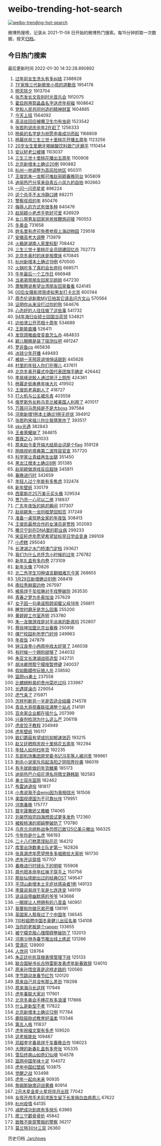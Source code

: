 # weibo-trending-hot-search

[![weibo-trending-hot-search](https://github.com/ameizi/weibo-trending-hot-search/actions/workflows/ci.yml/badge.svg)](https://github.com/ameizi/weibo-trending-hot-search/actions/workflows/ci.yml)

微博热搜榜，记录从 2021-11-08 日开始的微博热门搜索。每15分钟抓取一次数据，按天[归档](./archives)。

## 今日热门搜索

<!-- BEGIN --> 
最后更新时间 2022-01-30 14:32:28.890892 
1. [过年前女生洗头有多纠结](https://s.weibo.com/weibo?q=%23%E8%BF%87%E5%B9%B4%E5%89%8D%E5%A5%B3%E7%94%9F%E6%B4%97%E5%A4%B4%E6%9C%89%E5%A4%9A%E7%BA%A0%E7%BB%93%23&Refer=top) 2388928
1. [TF家族三代新歌笨小孩的道歉信](https://s.weibo.com/weibo?q=%23TF%E5%AE%B6%E6%97%8F%E4%B8%89%E4%BB%A3%E6%96%B0%E6%AD%8C%E7%AC%A8%E5%B0%8F%E5%AD%A9%E7%9A%84%E9%81%93%E6%AD%89%E4%BF%A1%23&Refer=top) 1954178
1. [明天除夕](https://s.weibo.com/weibo?q=%23%E6%98%8E%E5%A4%A9%E9%99%A4%E5%A4%95%23&Refer=top) 1913704
1. [张杰发长文告别时光音乐会](https://s.weibo.com/weibo?q=%23%E5%BC%A0%E6%9D%B0%E5%8F%91%E9%95%BF%E6%96%87%E5%91%8A%E5%88%AB%E6%97%B6%E5%85%89%E9%9F%B3%E4%B9%90%E4%BC%9A%23&Refer=top) 1912075
1. [霍启刚用郭晶晶名字送虎年祝福](https://s.weibo.com/weibo?q=%23%E9%9C%8D%E5%90%AF%E5%88%9A%E7%94%A8%E9%83%AD%E6%99%B6%E6%99%B6%E5%90%8D%E5%AD%97%E9%80%81%E8%99%8E%E5%B9%B4%E7%A5%9D%E7%A6%8F%23&Refer=top) 1608642
1. [党和人民共同创造的精神财富](https://s.weibo.com/weibo?q=%23%E5%85%9A%E5%92%8C%E4%BA%BA%E6%B0%91%E5%85%B1%E5%90%8C%E5%88%9B%E9%80%A0%E7%9A%84%E7%B2%BE%E7%A5%9E%E8%B4%A2%E5%AF%8C%23&Refer=top) 1604885
1. [今天上班](https://s.weibo.com/weibo?q=%E4%BB%8A%E5%A4%A9%E4%B8%8A%E7%8F%AD&Refer=top) 1564092
1. [高洁丝回应被曝卫生巾有虫卵](https://s.weibo.com/weibo?q=%23%E9%AB%98%E6%B4%81%E4%B8%9D%E5%9B%9E%E5%BA%94%E8%A2%AB%E6%9B%9D%E5%8D%AB%E7%94%9F%E5%B7%BE%E6%9C%89%E8%99%AB%E5%8D%B5%23&Refer=top) 1523542
1. [张若昀说庆余年2在赶了](https://s.weibo.com/weibo?q=%23%E5%BC%A0%E8%8B%A5%E6%98%80%E8%AF%B4%E5%BA%86%E4%BD%99%E5%B9%B42%E5%9C%A8%E8%B5%B6%E4%BA%86%23&Refer=top) 1256333
1. [杨紫的名字是为祝愿申奥成功而起](https://s.weibo.com/weibo?q=%23%E6%9D%A8%E7%B4%AB%E7%9A%84%E5%90%8D%E5%AD%97%E6%98%AF%E4%B8%BA%E7%A5%9D%E6%84%BF%E7%94%B3%E5%A5%A5%E6%88%90%E5%8A%9F%E8%80%8C%E8%B5%B7%23&Refer=top) 1168809
1. [杨幂庆祝三生三世十里桃花开播五周年](https://s.weibo.com/weibo?q=%23%E6%9D%A8%E5%B9%82%E5%BA%86%E7%A5%9D%E4%B8%89%E7%94%9F%E4%B8%89%E4%B8%96%E5%8D%81%E9%87%8C%E6%A1%83%E8%8A%B1%E5%BC%80%E6%92%AD%E4%BA%94%E5%91%A8%E5%B9%B4%23&Refer=top) 1123256
1. [20岁女生爱磨牙喝碳酸饮料致门牙磨平](https://s.weibo.com/weibo?q=%2320%E5%B2%81%E5%A5%B3%E7%94%9F%E7%88%B1%E7%A3%A8%E7%89%99%E5%96%9D%E7%A2%B3%E9%85%B8%E9%A5%AE%E6%96%99%E8%87%B4%E9%97%A8%E7%89%99%E7%A3%A8%E5%B9%B3%23&Refer=top) 1110454
1. [安以轩老公被捕](https://s.weibo.com/weibo?q=%23%E5%AE%89%E4%BB%A5%E8%BD%A9%E8%80%81%E5%85%AC%E8%A2%AB%E6%8D%95%23&Refer=top) 1103037
1. [三生三世十里桃花播出五周年](https://s.weibo.com/weibo?q=%23%E4%B8%89%E7%94%9F%E4%B8%89%E4%B8%96%E5%8D%81%E9%87%8C%E6%A1%83%E8%8A%B1%E6%92%AD%E5%87%BA%E4%BA%94%E5%91%A8%E5%B9%B4%23&Refer=top) 1100908
1. [北京新增本土确诊20例](https://s.weibo.com/weibo?q=%23%E5%8C%97%E4%BA%AC%E6%96%B0%E5%A2%9E%E6%9C%AC%E5%9C%9F%E7%A1%AE%E8%AF%8A20%E4%BE%8B%23&Refer=top) 990882
1. [杭州一地调整为高风险地区](https://s.weibo.com/weibo?q=%23%E6%9D%AD%E5%B7%9E%E4%B8%80%E5%9C%B0%E8%B0%83%E6%95%B4%E4%B8%BA%E9%AB%98%E9%A3%8E%E9%99%A9%E5%9C%B0%E5%8C%BA%23&Refer=top) 950311
1. [王俊凯朱一龙郁可唯赵丽颖春晚同台](https://s.weibo.com/weibo?q=%23%E7%8E%8B%E4%BF%8A%E5%87%AF%E6%9C%B1%E4%B8%80%E9%BE%99%E9%83%81%E5%8F%AF%E5%94%AF%E8%B5%B5%E4%B8%BD%E9%A2%96%E6%98%A5%E6%99%9A%E5%90%8C%E5%8F%B0%23&Refer=top) 905809
1. [迪丽热巴分享来自青丘小凤九的自拍](https://s.weibo.com/weibo?q=%23%E8%BF%AA%E4%B8%BD%E7%83%AD%E5%B7%B4%E5%88%86%E4%BA%AB%E6%9D%A5%E8%87%AA%E9%9D%92%E4%B8%98%E5%B0%8F%E5%87%A4%E4%B9%9D%E7%9A%84%E8%87%AA%E6%8B%8D%23&Refer=top) 902663
1. [一闪一闪亮星星](https://s.weibo.com/weibo?q=%E4%B8%80%E9%97%AA%E4%B8%80%E9%97%AA%E4%BA%AE%E6%98%9F%E6%98%9F&Refer=top) 896224
1. [这个杀手不太冷静口碑](https://s.weibo.com/weibo?q=%23%E8%BF%99%E4%B8%AA%E6%9D%80%E6%89%8B%E4%B8%8D%E5%A4%AA%E5%86%B7%E9%9D%99%E5%8F%A3%E7%A2%91%23&Refer=top) 882211
1. [警察叔叔的年](https://s.weibo.com/weibo?q=%23%E8%AD%A6%E5%AF%9F%E5%8F%94%E5%8F%94%E7%9A%84%E5%B9%B4%23&Refer=top) 850476
1. [侮辱人的方式有很多种](https://s.weibo.com/weibo?q=%23%E4%BE%AE%E8%BE%B1%E4%BA%BA%E7%9A%84%E6%96%B9%E5%BC%8F%E6%9C%89%E5%BE%88%E5%A4%9A%E7%A7%8D%23&Refer=top) 840476
1. [赵丽颖小老虎手势好可爱](https://s.weibo.com/weibo?q=%23%E8%B5%B5%E4%B8%BD%E9%A2%96%E5%B0%8F%E8%80%81%E8%99%8E%E6%89%8B%E5%8A%BF%E5%A5%BD%E5%8F%AF%E7%88%B1%23&Refer=top) 826929
1. [女儿带男友回家爸爸放鞭炮迎接](https://s.weibo.com/weibo?q=%23%E5%A5%B3%E5%84%BF%E5%B8%A6%E7%94%B7%E5%8F%8B%E5%9B%9E%E5%AE%B6%E7%88%B8%E7%88%B8%E6%94%BE%E9%9E%AD%E7%82%AE%E8%BF%8E%E6%8E%A5%23&Refer=top) 760553
1. [冬奥会](https://s.weibo.com/weibo?q=%E5%86%AC%E5%A5%A5%E4%BC%9A&Refer=top) 731658
1. [姓名里有虎可免费参观上海动物园](https://s.weibo.com/weibo?q=%23%E5%A7%93%E5%90%8D%E9%87%8C%E6%9C%89%E8%99%8E%E5%8F%AF%E5%85%8D%E8%B4%B9%E5%8F%82%E8%A7%82%E4%B8%8A%E6%B5%B7%E5%8A%A8%E7%89%A9%E5%9B%AD%23&Refer=top) 729518
1. [安徽高考大调整](https://s.weibo.com/weibo?q=%23%E5%AE%89%E5%BE%BD%E9%AB%98%E8%80%83%E5%A4%A7%E8%B0%83%E6%95%B4%23&Refer=top) 713979
1. [火箱是湖南人家里标配](https://s.weibo.com/weibo?q=%23%E7%81%AB%E7%AE%B1%E6%98%AF%E6%B9%96%E5%8D%97%E4%BA%BA%E5%AE%B6%E9%87%8C%E6%A0%87%E9%85%8D%23&Refer=top) 708442
1. [三生三世十里桃花全员团建回忆杀](https://s.weibo.com/weibo?q=%23%E4%B8%89%E7%94%9F%E4%B8%89%E4%B8%96%E5%8D%81%E9%87%8C%E6%A1%83%E8%8A%B1%E5%85%A8%E5%91%98%E5%9B%A2%E5%BB%BA%E5%9B%9E%E5%BF%86%E6%9D%80%23&Refer=top) 702773
1. [北京冬奥村的床是按摩床](https://s.weibo.com/weibo?q=%23%E5%8C%97%E4%BA%AC%E5%86%AC%E5%A5%A5%E6%9D%91%E7%9A%84%E5%BA%8A%E6%98%AF%E6%8C%89%E6%91%A9%E5%BA%8A%23&Refer=top) 670845
1. [杭州新增本土确诊19例](https://s.weibo.com/weibo?q=%23%E6%9D%AD%E5%B7%9E%E6%96%B0%E5%A2%9E%E6%9C%AC%E5%9C%9F%E7%A1%AE%E8%AF%8A19%E4%BE%8B%23&Refer=top) 670500
1. [火锅吃多了真的会长痘吗](https://s.weibo.com/weibo?q=%23%E7%81%AB%E9%94%85%E5%90%83%E5%A4%9A%E4%BA%86%E7%9C%9F%E7%9A%84%E4%BC%9A%E9%95%BF%E7%97%98%E5%90%97%23&Refer=top) 668571
1. [牛年最后一个工作日](https://s.weibo.com/weibo?q=%E7%89%9B%E5%B9%B4%E6%9C%80%E5%90%8E%E4%B8%80%E4%B8%AA%E5%B7%A5%E4%BD%9C%E6%97%A5&Refer=top) 666948
1. [当弟弟带朋友回家见姐姐](https://s.weibo.com/weibo?q=%23%E5%BD%93%E5%BC%9F%E5%BC%9F%E5%B8%A6%E6%9C%8B%E5%8F%8B%E5%9B%9E%E5%AE%B6%E8%A7%81%E5%A7%90%E5%A7%90%23&Refer=top) 647230
1. [萧敬腾说希望台湾朋友回家看看](https://s.weibo.com/weibo?q=%23%E8%90%A7%E6%95%AC%E8%85%BE%E8%AF%B4%E5%B8%8C%E6%9C%9B%E5%8F%B0%E6%B9%BE%E6%9C%8B%E5%8F%8B%E5%9B%9E%E5%AE%B6%E7%9C%8B%E7%9C%8B%23&Refer=top) 624145
1. [00后女摄影师带虚拟男友打卡北京](https://s.weibo.com/weibo?q=%2300%E5%90%8E%E5%A5%B3%E6%91%84%E5%BD%B1%E5%B8%88%E5%B8%A6%E8%99%9A%E6%8B%9F%E7%94%B7%E5%8F%8B%E6%89%93%E5%8D%A1%E5%8C%97%E4%BA%AC%23&Refer=top) 600744
1. [周杰伦说新歌MV已拍其它请去问方文山](https://s.weibo.com/weibo?q=%23%E5%91%A8%E6%9D%B0%E4%BC%A6%E8%AF%B4%E6%96%B0%E6%AD%8CMV%E5%B7%B2%E6%8B%8D%E5%85%B6%E5%AE%83%E8%AF%B7%E5%8E%BB%E9%97%AE%E6%96%B9%E6%96%87%E5%B1%B1%23&Refer=top) 570564
1. [证明你从来没打过你的狗](https://s.weibo.com/weibo?q=%23%E8%AF%81%E6%98%8E%E4%BD%A0%E4%BB%8E%E6%9D%A5%E6%B2%A1%E6%89%93%E8%BF%87%E4%BD%A0%E7%9A%84%E7%8B%97%23&Refer=top) 564676
1. [心态好的人往往做了这些事](https://s.weibo.com/weibo?q=%23%E5%BF%83%E6%80%81%E5%A5%BD%E7%9A%84%E4%BA%BA%E5%BE%80%E5%BE%80%E5%81%9A%E4%BA%86%E8%BF%99%E4%BA%9B%E4%BA%8B%23&Refer=top) 541732
1. [94年海归女硕士回国当蓝领](https://s.weibo.com/weibo?q=%2394%E5%B9%B4%E6%B5%B7%E5%BD%92%E5%A5%B3%E7%A1%95%E5%A3%AB%E5%9B%9E%E5%9B%BD%E5%BD%93%E8%93%9D%E9%A2%86%23&Refer=top) 534821
1. [边伯贤公开亮相十周年](https://s.weibo.com/weibo?q=%23%E8%BE%B9%E4%BC%AF%E8%B4%A4%E5%85%AC%E5%BC%80%E4%BA%AE%E7%9B%B8%E5%8D%81%E5%91%A8%E5%B9%B4%23&Refer=top) 534689
1. [王能能直播](https://s.weibo.com/weibo?q=%E7%8E%8B%E8%83%BD%E8%83%BD%E7%9B%B4%E6%92%AD&Refer=top) 526411
1. [发现颈椎曲度变直怎么办](https://s.weibo.com/weibo?q=%23%E5%8F%91%E7%8E%B0%E9%A2%88%E6%A4%8E%E6%9B%B2%E5%BA%A6%E5%8F%98%E7%9B%B4%E6%80%8E%E4%B9%88%E5%8A%9E%23&Refer=top) 484833
1. [颖儿眼睛是装了探测仪吧](https://s.weibo.com/weibo?q=%23%E9%A2%96%E5%84%BF%E7%9C%BC%E7%9D%9B%E6%98%AF%E8%A3%85%E4%BA%86%E6%8E%A2%E6%B5%8B%E4%BB%AA%E5%90%A7%23&Refer=top) 481247
1. [罗非鱼cp](https://s.weibo.com/weibo?q=%E7%BD%97%E9%9D%9E%E9%B1%BCcp&Refer=top) 465836
1. [冰球少年开播](https://s.weibo.com/weibo?q=%23%E5%86%B0%E7%90%83%E5%B0%91%E5%B9%B4%E5%BC%80%E6%92%AD%23&Refer=top) 449493
1. [被胡一天邢菲讲悄悄话甜到](https://s.weibo.com/weibo?q=%23%E8%A2%AB%E8%83%A1%E4%B8%80%E5%A4%A9%E9%82%A2%E8%8F%B2%E8%AE%B2%E6%82%84%E6%82%84%E8%AF%9D%E7%94%9C%E5%88%B0%23&Refer=top) 445626
1. [村里的年轻人你们在哪儿](https://s.weibo.com/weibo?q=%E6%9D%91%E9%87%8C%E7%9A%84%E5%B9%B4%E8%BD%BB%E4%BA%BA%E4%BD%A0%E4%BB%AC%E5%9C%A8%E5%93%AA%E5%84%BF&Refer=top) 437611
1. [北京冬奥开幕式中国代表团旗手确定](https://s.weibo.com/weibo?q=%23%E5%8C%97%E4%BA%AC%E5%86%AC%E5%A5%A5%E5%BC%80%E5%B9%95%E5%BC%8F%E4%B8%AD%E5%9B%BD%E4%BB%A3%E8%A1%A8%E5%9B%A2%E6%97%97%E6%89%8B%E7%A1%AE%E5%AE%9A%23&Refer=top) 426442
1. [李易峰说鲛人通过排汗上厕所](https://s.weibo.com/weibo?q=%23%E6%9D%8E%E6%98%93%E5%B3%B0%E8%AF%B4%E9%B2%9B%E4%BA%BA%E9%80%9A%E8%BF%87%E6%8E%92%E6%B1%97%E4%B8%8A%E5%8E%95%E6%89%80%23&Refer=top) 424361
1. [杨幂走街串巷年味大片](https://s.weibo.com/weibo?q=%23%E6%9D%A8%E5%B9%82%E8%B5%B0%E8%A1%97%E4%B8%B2%E5%B7%B7%E5%B9%B4%E5%91%B3%E5%A4%A7%E7%89%87%23&Refer=top) 419502
1. [王俊凯老喜剧人了](https://s.weibo.com/weibo?q=%23%E7%8E%8B%E4%BF%8A%E5%87%AF%E8%80%81%E5%96%9C%E5%89%A7%E4%BA%BA%E4%BA%86%23&Refer=top) 418727
1. [打火机与公主裙杀青](https://s.weibo.com/weibo?q=%23%E6%89%93%E7%81%AB%E6%9C%BA%E4%B8%8E%E5%85%AC%E4%B8%BB%E8%A3%99%E6%9D%80%E9%9D%92%23&Refer=top) 403558
1. [俄罗斯外长称乌克兰被美国人利用了](https://s.weibo.com/weibo?q=%23%E4%BF%84%E7%BD%97%E6%96%AF%E5%A4%96%E9%95%BF%E7%A7%B0%E4%B9%8C%E5%85%8B%E5%85%B0%E8%A2%AB%E7%BE%8E%E5%9B%BD%E4%BA%BA%E5%88%A9%E7%94%A8%E4%BA%86%23&Refer=top) 401017
1. [万茜问马思纯是不是大boss](https://s.weibo.com/weibo?q=%23%E4%B8%87%E8%8C%9C%E9%97%AE%E9%A9%AC%E6%80%9D%E7%BA%AF%E6%98%AF%E4%B8%8D%E6%98%AF%E5%A4%A7boss%23&Refer=top) 397584
1. [河南新增1例本土确诊1例无症状](https://s.weibo.com/weibo?q=%23%E6%B2%B3%E5%8D%97%E6%96%B0%E5%A2%9E1%E4%BE%8B%E6%9C%AC%E5%9C%9F%E7%A1%AE%E8%AF%8A1%E4%BE%8B%E6%97%A0%E7%97%87%E7%8A%B6%23&Refer=top) 394912
1. [张若昀宋祖儿你比我猜笑炸了](https://s.weibo.com/weibo?q=%23%E5%BC%A0%E8%8B%A5%E6%98%80%E5%AE%8B%E7%A5%96%E5%84%BF%E4%BD%A0%E6%AF%94%E6%88%91%E7%8C%9C%E7%AC%91%E7%82%B8%E4%BA%86%23&Refer=top) 393517
1. [sky光遇](https://s.weibo.com/weibo?q=%23sky%E5%85%89%E9%81%87%23&Refer=top) 382843
1. [王者荣耀崩了](https://s.weibo.com/weibo?q=%23%E7%8E%8B%E8%80%85%E8%8D%A3%E8%80%80%E5%B4%A9%E4%BA%86%23&Refer=top) 364615
1. [蔷薇之心](https://s.weibo.com/weibo?q=%E8%94%B7%E8%96%87%E4%B9%8B%E5%BF%83&Refer=top) 361033
1. [原来赵今麦开端大结局台词是个flag](https://s.weibo.com/weibo?q=%23%E5%8E%9F%E6%9D%A5%E8%B5%B5%E4%BB%8A%E9%BA%A6%E5%BC%80%E7%AB%AF%E5%A4%A7%E7%BB%93%E5%B1%80%E5%8F%B0%E8%AF%8D%E6%98%AF%E4%B8%AAflag%23&Refer=top) 359128
1. [网络视听盛典第二波阵容官宣](https://s.weibo.com/weibo?q=%23%E7%BD%91%E7%BB%9C%E8%A7%86%E5%90%AC%E7%9B%9B%E5%85%B8%E7%AC%AC%E4%BA%8C%E6%B3%A2%E9%98%B5%E5%AE%B9%E5%AE%98%E5%AE%A3%23&Refer=top) 357720
1. [科学家让青蛙再生出腿](https://s.weibo.com/weibo?q=%23%E7%A7%91%E5%AD%A6%E5%AE%B6%E8%AE%A9%E9%9D%92%E8%9B%99%E5%86%8D%E7%94%9F%E5%87%BA%E8%85%BF%23&Refer=top) 351450
1. [黑龙江增本土确诊8例](https://s.weibo.com/weibo?q=%23%E9%BB%91%E9%BE%99%E6%B1%9F%E5%A2%9E%E6%9C%AC%E5%9C%9F%E7%A1%AE%E8%AF%8A8%E4%BE%8B%23&Refer=top) 351385
1. [赵丽颖做游戏反应超快](https://s.weibo.com/weibo?q=%23%E8%B5%B5%E4%B8%BD%E9%A2%96%E5%81%9A%E6%B8%B8%E6%88%8F%E5%8F%8D%E5%BA%94%E8%B6%85%E5%BF%AB%23&Refer=top) 345811
1. [春晚进行时](https://s.weibo.com/weibo?q=%E6%98%A5%E6%99%9A%E8%BF%9B%E8%A1%8C%E6%97%B6&Refer=top) 342659
1. [年轻人过个年能有多焦虑](https://s.weibo.com/weibo?q=%23%E5%B9%B4%E8%BD%BB%E4%BA%BA%E8%BF%87%E4%B8%AA%E5%B9%B4%E8%83%BD%E6%9C%89%E5%A4%9A%E7%84%A6%E8%99%91%23&Refer=top) 332474
1. [新年壁纸](https://s.weibo.com/weibo?q=%E6%96%B0%E5%B9%B4%E5%A3%81%E7%BA%B8&Refer=top) 330179
1. [西蒙斯花25万美元买头像](https://s.weibo.com/weibo?q=%23%E8%A5%BF%E8%92%99%E6%96%AF%E8%8A%B125%E4%B8%87%E7%BE%8E%E5%85%83%E4%B9%B0%E5%A4%B4%E5%83%8F%23&Refer=top) 329534
1. [贾乃亮一心可以二用](https://s.weibo.com/weibo?q=%23%E8%B4%BE%E4%B9%83%E4%BA%AE%E4%B8%80%E5%BF%83%E5%8F%AF%E4%BB%A5%E4%BA%8C%E7%94%A8%23&Refer=top) 318937
1. [广东年夜饭的尴尬瞬间](https://s.weibo.com/weibo?q=%E5%B9%BF%E4%B8%9C%E5%B9%B4%E5%A4%9C%E9%A5%AD%E7%9A%84%E5%B0%B4%E5%B0%AC%E7%9E%AC%E9%97%B4&Refer=top) 317307
1. [赵丽颖朱一龙同框梦回知否](https://s.weibo.com/weibo?q=%23%E8%B5%B5%E4%B8%BD%E9%A2%96%E6%9C%B1%E4%B8%80%E9%BE%99%E5%90%8C%E6%A1%86%E6%A2%A6%E5%9B%9E%E7%9F%A5%E5%90%A6%23&Refer=top) 317249
1. [准备一桌惊艳全家的年夜饭](https://s.weibo.com/weibo?q=%E5%87%86%E5%A4%87%E4%B8%80%E6%A1%8C%E6%83%8A%E8%89%B3%E5%85%A8%E5%AE%B6%E7%9A%84%E5%B9%B4%E5%A4%9C%E9%A5%AD&Refer=top) 308413
1. [王俊凯最想合作的女演员是贾玲](https://s.weibo.com/weibo?q=%23%E7%8E%8B%E4%BF%8A%E5%87%AF%E6%9C%80%E6%83%B3%E5%90%88%E4%BD%9C%E7%9A%84%E5%A5%B3%E6%BC%94%E5%91%98%E6%98%AF%E8%B4%BE%E7%8E%B2%23&Refer=top) 302093
1. [撒贝宁刻在DNA里的职业病](https://s.weibo.com/weibo?q=%23%E6%92%92%E8%B4%9D%E5%AE%81%E5%88%BB%E5%9C%A8DNA%E9%87%8C%E7%9A%84%E8%81%8C%E4%B8%9A%E7%97%85%23&Refer=top) 299233
1. [宋亚轩虎年愿望希望鼠标早日学会变身](https://s.weibo.com/weibo?q=%23%E5%AE%8B%E4%BA%9A%E8%BD%A9%E8%99%8E%E5%B9%B4%E6%84%BF%E6%9C%9B%E5%B8%8C%E6%9C%9B%E9%BC%A0%E6%A0%87%E6%97%A9%E6%97%A5%E5%AD%A6%E4%BC%9A%E5%8F%98%E8%BA%AB%23&Refer=top) 299109
1. [小虎糕](https://s.weibo.com/weibo?q=%23%E5%B0%8F%E8%99%8E%E7%B3%95%23&Refer=top) 295040
1. [长津湖之水门桥澳门定档](https://s.weibo.com/weibo?q=%23%E9%95%BF%E6%B4%A5%E6%B9%96%E4%B9%8B%E6%B0%B4%E9%97%A8%E6%A1%A5%E6%BE%B3%E9%97%A8%E5%AE%9A%E6%A1%A3%23&Refer=top) 293621
1. [我们为什么总怀念小时候的过年](https://s.weibo.com/weibo?q=%23%E6%88%91%E4%BB%AC%E4%B8%BA%E4%BB%80%E4%B9%88%E6%80%BB%E6%80%80%E5%BF%B5%E5%B0%8F%E6%97%B6%E5%80%99%E7%9A%84%E8%BF%87%E5%B9%B4%23&Refer=top) 276782
1. [新年礼盒有多内卷](https://s.weibo.com/weibo?q=%23%E6%96%B0%E5%B9%B4%E7%A4%BC%E7%9B%92%E6%9C%89%E5%A4%9A%E5%86%85%E5%8D%B7%23&Refer=top) 273109
1. [新年头像](https://s.weibo.com/weibo?q=%E6%96%B0%E5%B9%B4%E5%A4%B4%E5%83%8F&Refer=top) 270826
1. [北二外学生10种语言翻唱难忘今宵](https://s.weibo.com/weibo?q=%23%E5%8C%97%E4%BA%8C%E5%A4%96%E5%AD%A6%E7%94%9F10%E7%A7%8D%E8%AF%AD%E8%A8%80%E7%BF%BB%E5%94%B1%E9%9A%BE%E5%BF%98%E4%BB%8A%E5%AE%B5%23&Refer=top) 268655
1. [1月29日新增确诊81例](https://s.weibo.com/weibo?q=%231%E6%9C%8829%E6%97%A5%E6%96%B0%E5%A2%9E%E7%A1%AE%E8%AF%8A81%E4%BE%8B%23&Refer=top) 268419
1. [南拉秀赫窗边吻](https://s.weibo.com/weibo?q=%23%E5%8D%97%E6%8B%89%E7%A7%80%E8%B5%AB%E7%AA%97%E8%BE%B9%E5%90%BB%23&Refer=top) 267597
1. [被易烊千玺哈琳对手戏整破防](https://s.weibo.com/weibo?q=%23%E8%A2%AB%E6%98%93%E7%83%8A%E5%8D%83%E7%8E%BA%E5%93%88%E7%90%B3%E5%AF%B9%E6%89%8B%E6%88%8F%E6%95%B4%E7%A0%B4%E9%98%B2%23&Refer=top) 263530
1. [青春之梦为冬奥加油](https://s.weibo.com/weibo?q=%23%E9%9D%92%E6%98%A5%E4%B9%8B%E6%A2%A6%E4%B8%BA%E5%86%AC%E5%A5%A5%E5%8A%A0%E6%B2%B9%23&Refer=top) 257629
1. [女子因一句承诺照顾闺蜜父母18年](https://s.weibo.com/weibo?q=%23%E5%A5%B3%E5%AD%90%E5%9B%A0%E4%B8%80%E5%8F%A5%E6%89%BF%E8%AF%BA%E7%85%A7%E9%A1%BE%E9%97%BA%E8%9C%9C%E7%88%B6%E6%AF%8D18%E5%B9%B4%23&Refer=top) 256811
1. [睡觉时磨牙是怎么回事](https://s.weibo.com/weibo?q=%23%E7%9D%A1%E8%A7%89%E6%97%B6%E7%A3%A8%E7%89%99%E6%98%AF%E6%80%8E%E4%B9%88%E5%9B%9E%E4%BA%8B%23&Refer=top) 255200
1. [黄婷婷工作室声明](https://s.weibo.com/weibo?q=%23%E9%BB%84%E5%A9%B7%E5%A9%B7%E5%B7%A5%E4%BD%9C%E5%AE%A4%E5%A3%B0%E6%98%8E%23&Refer=top) 253780
1. [朱一龙做游戏是对手派来的卧底吗](https://s.weibo.com/weibo?q=%23%E6%9C%B1%E4%B8%80%E9%BE%99%E5%81%9A%E6%B8%B8%E6%88%8F%E6%98%AF%E5%AF%B9%E6%89%8B%E6%B4%BE%E6%9D%A5%E7%9A%84%E5%8D%A7%E5%BA%95%E5%90%97%23&Refer=top) 252807
1. [蔡徐坤加盟北京台春晚](https://s.weibo.com/weibo?q=%23%E8%94%A1%E5%BE%90%E5%9D%A4%E5%8A%A0%E7%9B%9F%E5%8C%97%E4%BA%AC%E5%8F%B0%E6%98%A5%E6%99%9A%23&Refer=top) 250918
1. [僵尸校园朴所罗门好帅](https://s.weibo.com/weibo?q=%23%E5%83%B5%E5%B0%B8%E6%A0%A1%E5%9B%AD%E6%9C%B4%E6%89%80%E7%BD%97%E9%97%A8%E5%A5%BD%E5%B8%85%23&Refer=top) 249963
1. [年夜饭](https://s.weibo.com/weibo?q=%E5%B9%B4%E5%A4%9C%E9%A5%AD&Refer=top) 247879
1. [钟汉良李小冉雨中戏太好哭了](https://s.weibo.com/weibo?q=%23%E9%92%9F%E6%B1%89%E8%89%AF%E6%9D%8E%E5%B0%8F%E5%86%89%E9%9B%A8%E4%B8%AD%E6%88%8F%E5%A4%AA%E5%A5%BD%E5%93%AD%E4%BA%86%23&Refer=top) 246038
1. [有时候一个拥抱就够了](https://s.weibo.com/weibo?q=%23%E6%9C%89%E6%97%B6%E5%80%99%E4%B8%80%E4%B8%AA%E6%8B%A5%E6%8A%B1%E5%B0%B1%E5%A4%9F%E4%BA%86%23&Refer=top) 244032
1. [朱亚文长津湖战损造型](https://s.weibo.com/weibo?q=%23%E6%9C%B1%E4%BA%9A%E6%96%87%E9%95%BF%E6%B4%A5%E6%B9%96%E6%88%98%E6%8D%9F%E9%80%A0%E5%9E%8B%23&Refer=top) 242731
1. [胡冰卿想帮宁檬按暂停键](https://s.weibo.com/weibo?q=%23%E8%83%A1%E5%86%B0%E5%8D%BF%E6%83%B3%E5%B8%AE%E5%AE%81%E6%AA%AC%E6%8C%89%E6%9A%82%E5%81%9C%E9%94%AE%23&Refer=top) 240037
1. [假如甄嬛传玩狼人杀](https://s.weibo.com/weibo?q=%23%E5%81%87%E5%A6%82%E7%94%84%E5%AC%9B%E4%BC%A0%E7%8E%A9%E7%8B%BC%E4%BA%BA%E6%9D%80%23&Refer=top) 238592
1. [篮网vs勇士](https://s.weibo.com/weibo?q=%23%E7%AF%AE%E7%BD%91vs%E5%8B%87%E5%A3%AB%23&Refer=top) 237558
1. [比螺蛳粉臭的贵州菜吃过吗](https://s.weibo.com/weibo?q=%23%E6%AF%94%E8%9E%BA%E8%9B%B3%E7%B2%89%E8%87%AD%E7%9A%84%E8%B4%B5%E5%B7%9E%E8%8F%9C%E5%90%83%E8%BF%87%E5%90%97%23&Refer=top) 233987
1. [光遇搓澡巾](https://s.weibo.com/weibo?q=%E5%85%89%E9%81%87%E6%90%93%E6%BE%A1%E5%B7%BE&Refer=top) 229054
1. [虎气来了](https://s.weibo.com/weibo?q=%E8%99%8E%E6%B0%94%E6%9D%A5%E4%BA%86&Refer=top) 215971
1. [怎样判断另一半是否适合结婚](https://s.weibo.com/weibo?q=%23%E6%80%8E%E6%A0%B7%E5%88%A4%E6%96%AD%E5%8F%A6%E4%B8%80%E5%8D%8A%E6%98%AF%E5%90%A6%E9%80%82%E5%90%88%E7%BB%93%E5%A9%9A%23&Refer=top) 214578
1. [青岛大哥把春联挂满整个站点](https://s.weibo.com/weibo?q=%23%E9%9D%92%E5%B2%9B%E5%A4%A7%E5%93%A5%E6%8A%8A%E6%98%A5%E8%81%94%E6%8C%82%E6%BB%A1%E6%95%B4%E4%B8%AA%E7%AB%99%E7%82%B9%23&Refer=top) 214191
1. [百余家企业都在摇什么](https://s.weibo.com/weibo?q=%23%E7%99%BE%E4%BD%99%E5%AE%B6%E4%BC%81%E4%B8%9A%E9%83%BD%E5%9C%A8%E6%91%87%E4%BB%80%E4%B9%88%23&Refer=top) 207399
1. [兴奋剂检测为什么这么严](https://s.weibo.com/weibo?q=%23%E5%85%B4%E5%A5%8B%E5%89%82%E6%A3%80%E6%B5%8B%E4%B8%BA%E4%BB%80%E4%B9%88%E8%BF%99%E4%B9%88%E4%B8%A5%23&Refer=top) 206118
1. [虎皮饺子教程](https://s.weibo.com/weibo?q=%23%E8%99%8E%E7%9A%AE%E9%A5%BA%E5%AD%90%E6%95%99%E7%A8%8B%23&Refer=top) 204949
1. [虎年壁纸](https://s.weibo.com/weibo?q=%23%E8%99%8E%E5%B9%B4%E5%A3%81%E7%BA%B8%23&Refer=top) 195117
1. [致幻蘑菇有望成抗抑郁速效药](https://s.weibo.com/weibo?q=%23%E8%87%B4%E5%B9%BB%E8%98%91%E8%8F%87%E6%9C%89%E6%9C%9B%E6%88%90%E6%8A%97%E6%8A%91%E9%83%81%E9%80%9F%E6%95%88%E8%8D%AF%23&Refer=top) 193215
1. [赵又廷晒照庆祝十里桃花五周年](https://s.weibo.com/weibo?q=%23%E8%B5%B5%E5%8F%88%E5%BB%B7%E6%99%92%E7%85%A7%E5%BA%86%E7%A5%9D%E5%8D%81%E9%87%8C%E6%A1%83%E8%8A%B1%E4%BA%94%E5%91%A8%E5%B9%B4%23&Refer=top) 192294
1. [年轻人如何扫年货](https://s.weibo.com/weibo?q=%23%E5%B9%B4%E8%BD%BB%E4%BA%BA%E5%A6%82%E4%BD%95%E6%89%AB%E5%B9%B4%E8%B4%A7%23&Refer=top) 192235
1. [东部机场集团原党委书记冯军等人被问责](https://s.weibo.com/weibo?q=%23%E4%B8%9C%E9%83%A8%E6%9C%BA%E5%9C%BA%E9%9B%86%E5%9B%A2%E5%8E%9F%E5%85%9A%E5%A7%94%E4%B9%A6%E8%AE%B0%E5%86%AF%E5%86%9B%E7%AD%89%E4%BA%BA%E8%A2%AB%E9%97%AE%E8%B4%A3%23&Refer=top) 189961
1. [刺杀小说家斥风起洛阳之阴阳界抄袭](https://s.weibo.com/weibo?q=%23%E5%88%BA%E6%9D%80%E5%B0%8F%E8%AF%B4%E5%AE%B6%E6%96%A5%E9%A3%8E%E8%B5%B7%E6%B4%9B%E9%98%B3%E4%B9%8B%E9%98%B4%E9%98%B3%E7%95%8C%E6%8A%84%E8%A2%AD%23&Refer=top) 186019
1. [有手就能做的年货糖果](https://s.weibo.com/weibo?q=%E6%9C%89%E6%89%8B%E5%B0%B1%E8%83%BD%E5%81%9A%E7%9A%84%E5%B9%B4%E8%B4%A7%E7%B3%96%E6%9E%9C&Refer=top) 185173
1. [迪丽热巴介绍花滑名将隋文静韩聪](https://s.weibo.com/weibo?q=%23%E8%BF%AA%E4%B8%BD%E7%83%AD%E5%B7%B4%E4%BB%8B%E7%BB%8D%E8%8A%B1%E6%BB%91%E5%90%8D%E5%B0%86%E9%9A%8B%E6%96%87%E9%9D%99%E9%9F%A9%E8%81%AA%23&Refer=top) 182583
1. [勇士双杀篮网](https://s.weibo.com/weibo?q=%23%E5%8B%87%E5%A3%AB%E5%8F%8C%E6%9D%80%E7%AF%AE%E7%BD%91%23&Refer=top) 182462
1. [布雷迪退役](https://s.weibo.com/weibo?q=%23%E5%B8%83%E9%9B%B7%E8%BF%AA%E9%80%80%E5%BD%B9%23&Refer=top) 181817
1. [小鬼说我不会emo因为我相信光](https://s.weibo.com/weibo?q=%23%E5%B0%8F%E9%AC%BC%E8%AF%B4%E6%88%91%E4%B8%8D%E4%BC%9Aemo%E5%9B%A0%E4%B8%BA%E6%88%91%E7%9B%B8%E4%BF%A1%E5%85%89%23&Refer=top) 181506
1. [美国视德国为不可靠伙伴](https://s.weibo.com/weibo?q=%23%E7%BE%8E%E5%9B%BD%E8%A7%86%E5%BE%B7%E5%9B%BD%E4%B8%BA%E4%B8%8D%E5%8F%AF%E9%9D%A0%E4%BC%99%E4%BC%B4%23&Refer=top) 179951
1. [河南春晚](https://s.weibo.com/weibo?q=%E6%B2%B3%E5%8D%97%E6%98%A5%E6%99%9A&Refer=top) 175777
1. [聂宇晟撒娇又撒糖](https://s.weibo.com/weibo?q=%23%E8%81%82%E5%AE%87%E6%99%9F%E6%92%92%E5%A8%87%E5%8F%88%E6%92%92%E7%B3%96%23&Refer=top) 174065
1. [刘昊然拍完四海想尝试更多发色](https://s.weibo.com/weibo?q=%23%E5%88%98%E6%98%8A%E7%84%B6%E6%8B%8D%E5%AE%8C%E5%9B%9B%E6%B5%B7%E6%83%B3%E5%B0%9D%E8%AF%95%E6%9B%B4%E5%A4%9A%E5%8F%91%E8%89%B2%23&Refer=top) 172360
1. [被殷桃演的郑娟整破防了](https://s.weibo.com/weibo?q=%23%E8%A2%AB%E6%AE%B7%E6%A1%83%E6%BC%94%E7%9A%84%E9%83%91%E5%A8%9F%E6%95%B4%E7%A0%B4%E9%98%B2%E4%BA%86%23&Refer=top) 170780
1. [乌克兰总统称战争恐慌已致125亿美元撤出](https://s.weibo.com/weibo?q=%23%E4%B9%8C%E5%85%8B%E5%85%B0%E6%80%BB%E7%BB%9F%E7%A7%B0%E6%88%98%E4%BA%89%E6%81%90%E6%85%8C%E5%B7%B2%E8%87%B4125%E4%BA%BF%E7%BE%8E%E5%85%83%E6%92%A4%E5%87%BA%23&Refer=top) 166325
1. [今年你是什么虎](https://s.weibo.com/weibo?q=%E4%BB%8A%E5%B9%B4%E4%BD%A0%E6%98%AF%E4%BB%80%E4%B9%88%E8%99%8E&Refer=top) 166193
1. [二十八打糕蒸馍贴花花](https://s.weibo.com/weibo?q=%23%E4%BA%8C%E5%8D%81%E5%85%AB%E6%89%93%E7%B3%95%E8%92%B8%E9%A6%8D%E8%B4%B4%E8%8A%B1%E8%8A%B1%23&Refer=top) 164212
1. [库里出场数勇士队史第一](https://s.weibo.com/weibo?q=%23%E5%BA%93%E9%87%8C%E5%87%BA%E5%9C%BA%E6%95%B0%E5%8B%87%E5%A3%AB%E9%98%9F%E5%8F%B2%E7%AC%AC%E4%B8%80%23&Refer=top) 162826
1. [张真源虎年愿望想多多唱歌给大家听](https://s.weibo.com/weibo?q=%23%E5%BC%A0%E7%9C%9F%E6%BA%90%E8%99%8E%E5%B9%B4%E6%84%BF%E6%9C%9B%E6%83%B3%E5%A4%9A%E5%A4%9A%E5%94%B1%E6%AD%8C%E7%BB%99%E5%A4%A7%E5%AE%B6%E5%90%AC%23&Refer=top) 161730
1. [虎年开运穿搭](https://s.weibo.com/weibo?q=%E8%99%8E%E5%B9%B4%E5%BC%80%E8%BF%90%E7%A9%BF%E6%90%AD&Refer=top) 157707
1. [春晚进行时镜头下的明星](https://s.weibo.com/weibo?q=%23%E6%98%A5%E6%99%9A%E8%BF%9B%E8%A1%8C%E6%97%B6%E9%95%9C%E5%A4%B4%E4%B8%8B%E7%9A%84%E6%98%8E%E6%98%9F%23&Refer=top) 155908
1. [周也把本命年红袜子穿手上](https://s.weibo.com/weibo?q=%23%E5%91%A8%E4%B9%9F%E6%8A%8A%E6%9C%AC%E5%91%BD%E5%B9%B4%E7%BA%A2%E8%A2%9C%E5%AD%90%E7%A9%BF%E6%89%8B%E4%B8%8A%23&Refer=top) 150756
1. [那些仙侠剧出过的经典OST](https://s.weibo.com/weibo?q=%23%E9%82%A3%E4%BA%9B%E4%BB%99%E4%BE%A0%E5%89%A7%E5%87%BA%E8%BF%87%E7%9A%84%E7%BB%8F%E5%85%B8OST%23&Refer=top) 149547
1. [平顶山新增本土无症状感染者1例](https://s.weibo.com/weibo?q=%E5%B9%B3%E9%A1%B6%E5%B1%B1%E6%96%B0%E5%A2%9E%E6%9C%AC%E5%9C%9F%E6%97%A0%E7%97%87%E7%8A%B6%E6%84%9F%E6%9F%93%E8%80%851%E4%BE%8B&Refer=top) 149133
1. [李晨说易烊千玺是七连连宠](https://s.weibo.com/weibo?q=%23%E6%9D%8E%E6%99%A8%E8%AF%B4%E6%98%93%E7%83%8A%E5%8D%83%E7%8E%BA%E6%98%AF%E4%B8%83%E8%BF%9E%E8%BF%9E%E5%AE%A0%23&Refer=top) 149119
1. [说话自带幽默感的爷爷](https://s.weibo.com/weibo?q=%23%E8%AF%B4%E8%AF%9D%E8%87%AA%E5%B8%A6%E5%B9%BD%E9%BB%98%E6%84%9F%E7%9A%84%E7%88%B7%E7%88%B7%23&Refer=top) 143666
1. [一眼就让人想拥有的八音盒](https://s.weibo.com/weibo?q=%23%E4%B8%80%E7%9C%BC%E5%B0%B1%E8%AE%A9%E4%BA%BA%E6%83%B3%E6%8B%A5%E6%9C%89%E7%9A%84%E5%85%AB%E9%9F%B3%E7%9B%92%23&Refer=top) 140951
1. [我要和你做兄弟开播](https://s.weibo.com/weibo?q=%23%E6%88%91%E8%A6%81%E5%92%8C%E4%BD%A0%E5%81%9A%E5%85%84%E5%BC%9F%E5%BC%80%E6%92%AD%23&Refer=top) 138191
1. [英国家人帮我过了个中国年](https://s.weibo.com/weibo?q=%23%E8%8B%B1%E5%9B%BD%E5%AE%B6%E4%BA%BA%E5%B8%AE%E6%88%91%E8%BF%87%E4%BA%86%E4%B8%AA%E4%B8%AD%E5%9B%BD%E5%B9%B4%23&Refer=top) 136545
1. [110秒超燃中国冬奥健儿出征名单](https://s.weibo.com/weibo?q=%23110%E7%A7%92%E8%B6%85%E7%87%83%E4%B8%AD%E5%9B%BD%E5%86%AC%E5%A5%A5%E5%81%A5%E5%84%BF%E5%87%BA%E5%BE%81%E5%90%8D%E5%8D%95%23&Refer=top) 134108
1. [当你的老板是个rapper](https://s.weibo.com/weibo?q=%23%E5%BD%93%E4%BD%A0%E7%9A%84%E8%80%81%E6%9D%BF%E6%98%AF%E4%B8%AArapper%23&Refer=top) 133655
1. [被宁檬克服心理障碍整破防了](https://s.weibo.com/weibo?q=%23%E8%A2%AB%E5%AE%81%E6%AA%AC%E5%85%8B%E6%9C%8D%E5%BF%83%E7%90%86%E9%9A%9C%E7%A2%8D%E6%95%B4%E7%A0%B4%E9%98%B2%E4%BA%86%23&Refer=top) 132013
1. [河南少林寺春节推出线上练武](https://s.weibo.com/weibo?q=%23%E6%B2%B3%E5%8D%97%E5%B0%91%E6%9E%97%E5%AF%BA%E6%98%A5%E8%8A%82%E6%8E%A8%E5%87%BA%E7%BA%BF%E4%B8%8A%E7%BB%83%E6%AD%A6%23&Refer=top) 131266
1. [雪滴花](https://s.weibo.com/weibo?q=%E9%9B%AA%E6%BB%B4%E8%8A%B1&Refer=top) 128900
1. [人世间](https://s.weibo.com/weibo?q=%E4%BA%BA%E4%B8%96%E9%97%B4&Refer=top) 128764
1. [朱正廷吃折耳根表情管理下线](https://s.weibo.com/weibo?q=%23%E6%9C%B1%E6%AD%A3%E5%BB%B7%E5%90%83%E6%8A%98%E8%80%B3%E6%A0%B9%E8%A1%A8%E6%83%85%E7%AE%A1%E7%90%86%E4%B8%8B%E7%BA%BF%23&Refer=top) 125133
1. [联合国秘书长古特雷斯发表虎年新春致辞](https://s.weibo.com/weibo?q=%23%E8%81%94%E5%90%88%E5%9B%BD%E7%A7%98%E4%B9%A6%E9%95%BF%E5%8F%A4%E7%89%B9%E9%9B%B7%E6%96%AF%E5%8F%91%E8%A1%A8%E8%99%8E%E5%B9%B4%E6%96%B0%E6%98%A5%E8%87%B4%E8%BE%9E%23&Refer=top) 124010
1. [原来孙悟空真是这样走路的](https://s.weibo.com/weibo?q=%23%E5%8E%9F%E6%9D%A5%E5%AD%99%E6%82%9F%E7%A9%BA%E7%9C%9F%E6%98%AF%E8%BF%99%E6%A0%B7%E8%B5%B0%E8%B7%AF%E7%9A%84%23&Refer=top) 120560
1. [字节跳动发春节红包](https://s.weibo.com/weibo?q=%23%E5%AD%97%E8%8A%82%E8%B7%B3%E5%8A%A8%E5%8F%91%E6%98%A5%E8%8A%82%E7%BA%A2%E5%8C%85%23&Refer=top) 120120
1. [原来自己并没有那么差劲](https://s.weibo.com/weibo?q=%23%E5%8E%9F%E6%9D%A5%E8%87%AA%E5%B7%B1%E5%B9%B6%E6%B2%A1%E6%9C%89%E9%82%A3%E4%B9%88%E5%B7%AE%E5%8A%B2%23&Refer=top) 119298
1. [原来海马长这样](https://s.weibo.com/weibo?q=%23%E5%8E%9F%E6%9D%A5%E6%B5%B7%E9%A9%AC%E9%95%BF%E8%BF%99%E6%A0%B7%23&Refer=top) 117946
1. [虎年春联大家对](https://s.weibo.com/weibo?q=%23%E8%99%8E%E5%B9%B4%E6%98%A5%E8%81%94%E5%A4%A7%E5%AE%B6%E5%AF%B9%23&Refer=top) 117901
1. [北京冬奥会手捧花有多浪漫](https://s.weibo.com/weibo?q=%23%E5%8C%97%E4%BA%AC%E5%86%AC%E5%A5%A5%E4%BC%9A%E6%89%8B%E6%8D%A7%E8%8A%B1%E6%9C%89%E5%A4%9A%E6%B5%AA%E6%BC%AB%23&Refer=top) 117866
1. [什么是新型不孝](https://s.weibo.com/weibo?q=%23%E4%BB%80%E4%B9%88%E6%98%AF%E6%96%B0%E5%9E%8B%E4%B8%8D%E5%AD%9D%23&Refer=top) 117822
1. [北京新增本土确诊12例](https://s.weibo.com/weibo?q=%23%E5%8C%97%E4%BA%AC%E6%96%B0%E5%A2%9E%E6%9C%AC%E5%9C%9F%E7%A1%AE%E8%AF%8A12%E4%BE%8B%23&Refer=top) 117784
1. [鹿晗鼓励式教育好温柔](https://s.weibo.com/weibo?q=%23%E9%B9%BF%E6%99%97%E9%BC%93%E5%8A%B1%E5%BC%8F%E6%95%99%E8%82%B2%E5%A5%BD%E6%B8%A9%E6%9F%94%23&Refer=top) 113346
1. [第五人格](https://s.weibo.com/weibo?q=%23%E7%AC%AC%E4%BA%94%E4%BA%BA%E6%A0%BC%23&Refer=top) 111837
1. [虎年祝福文案有多虎](https://s.weibo.com/weibo?q=%23%E8%99%8E%E5%B9%B4%E7%A5%9D%E7%A6%8F%E6%96%87%E6%A1%88%E6%9C%89%E5%A4%9A%E8%99%8E%23&Refer=top) 109520
1. [这老板能处](https://s.weibo.com/weibo?q=%23%E8%BF%99%E8%80%81%E6%9D%BF%E8%83%BD%E5%A4%84%23&Refer=top) 109487
1. [邓超李宇春易烊千玺春晚合作](https://s.weibo.com/weibo?q=%23%E9%82%93%E8%B6%85%E6%9D%8E%E5%AE%87%E6%98%A5%E6%98%93%E7%83%8A%E5%8D%83%E7%8E%BA%E6%98%A5%E6%99%9A%E5%90%88%E4%BD%9C%23&Refer=top) 108023
1. [大牌的新春礼盒有多夸张](https://s.weibo.com/weibo?q=%23%E5%A4%A7%E7%89%8C%E7%9A%84%E6%96%B0%E6%98%A5%E7%A4%BC%E7%9B%92%E6%9C%89%E5%A4%9A%E5%A4%B8%E5%BC%A0%23&Refer=top) 105335
1. [雪后终南山如奇幻仙境](https://s.weibo.com/weibo?q=%23%E9%9B%AA%E5%90%8E%E7%BB%88%E5%8D%97%E5%B1%B1%E5%A6%82%E5%A5%87%E5%B9%BB%E4%BB%99%E5%A2%83%23&Refer=top) 104578
1. [篮网中国年味十足](https://s.weibo.com/weibo?q=%23%E7%AF%AE%E7%BD%91%E4%B8%AD%E5%9B%BD%E5%B9%B4%E5%91%B3%E5%8D%81%E8%B6%B3%23&Refer=top) 104072
1. [虎年中国红壁纸](https://s.weibo.com/weibo?q=%E8%99%8E%E5%B9%B4%E4%B8%AD%E5%9B%BD%E7%BA%A2%E5%A3%81%E7%BA%B8&Refer=top) 103875
1. [觉醒之战](https://s.weibo.com/weibo?q=%23%E8%A7%89%E9%86%92%E4%B9%8B%E6%88%98%23&Refer=top) 103498
1. [虎年一起向未来](https://s.weibo.com/weibo?q=%23%E8%99%8E%E5%B9%B4%E4%B8%80%E8%B5%B7%E5%90%91%E6%9C%AA%E6%9D%A5%23&Refer=top) 90935
1. [詹姆斯缺席迎战黄蜂](https://s.weibo.com/weibo?q=%23%E8%A9%B9%E5%A7%86%E6%96%AF%E7%BC%BA%E5%B8%AD%E8%BF%8E%E6%88%98%E9%BB%84%E8%9C%82%23&Refer=top) 80914
1. [2月木星金星火星将伴月出现](https://s.weibo.com/weibo?q=%232%E6%9C%88%E6%9C%A8%E6%98%9F%E9%87%91%E6%98%9F%E7%81%AB%E6%98%9F%E5%B0%86%E4%BC%B4%E6%9C%88%E5%87%BA%E7%8E%B0%23&Refer=top) 77042
1. [女孩开颅手术前求医生留下长发捐白血病患儿](https://s.weibo.com/weibo?q=%23%E5%A5%B3%E5%AD%A9%E5%BC%80%E9%A2%85%E6%89%8B%E6%9C%AF%E5%89%8D%E6%B1%82%E5%8C%BB%E7%94%9F%E7%95%99%E4%B8%8B%E9%95%BF%E5%8F%91%E6%8D%90%E7%99%BD%E8%A1%80%E7%97%85%E6%82%A3%E5%84%BF%23&Refer=top) 67622
1. [杭州疫情](https://s.weibo.com/weibo?q=%23%E6%9D%AD%E5%B7%9E%E7%96%AB%E6%83%85%23&Refer=top) 64135
1. [减肥成功到底有多快乐](https://s.weibo.com/weibo?q=%23%E5%87%8F%E8%82%A5%E6%88%90%E5%8A%9F%E5%88%B0%E5%BA%95%E6%9C%89%E5%A4%9A%E5%BF%AB%E4%B9%90%23&Refer=top) 63965
1. [廖三宁颧骨骨折](https://s.weibo.com/weibo?q=%23%E5%BB%96%E4%B8%89%E5%AE%81%E9%A2%A7%E9%AA%A8%E9%AA%A8%E6%8A%98%23&Refer=top) 45842
1. [致敬不能穿警服的警察](https://s.weibo.com/weibo?q=%23%E8%87%B4%E6%95%AC%E4%B8%8D%E8%83%BD%E7%A9%BF%E8%AD%A6%E6%9C%8D%E7%9A%84%E8%AD%A6%E5%AF%9F%23&Refer=top) 36217
1. [莫兰特30分三双](https://s.weibo.com/weibo?q=%23%E8%8E%AB%E5%85%B0%E7%89%B930%E5%88%86%E4%B8%89%E5%8F%8C%23&Refer=top) 26360
<!-- END -->

历史归档 [./archives](./archives)

